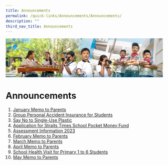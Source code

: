 ```yaml
---
title: Announcements
permalink: /quick-links/Announcements/Announcements/
description: ""
third_nav_title: Announcements
---
```

![](/images/AboutUs.jpg)


Announcements
=============

1.  [January Memo to Parents](/quick-links/Announcements/January-Memo-to-Parents/)
2.  [Group Personal Accident Insurance for Students](/quick-links/announcements/group-personal-accident-insurance-for-students/)
3.  [Say No to Single-Use Plastic](/quick-links/announcements/say-no-to-single-use-plastic/)
4.  [Application for Straits Times School Pocket Money Fund](/for-parents/financial-assistance-scheme/application-for-straits-times-school-pocket-money-fund/)
5.  [Assessment Information 2023](/quick-links/announcements/assessment-information-2023/)
6.  [February Memo to Parents](/quick-links/announcements/february-memo-to-parents/)
7.  [March Memo to Parents](/quick-links/announcements/march-memo-to-parents/)
8.  [April Memo to Parents](/quick-links/announcements/april-memo-to-parents/)
9.  [School Health Visit for Primary 1 to 6 Students](/quick-links/announcements/school-health-visit-for-primary-1-to-6-students/)
10. [May Memo to Parents]((/quick-links/announcements/may-memo-to-parents/))
